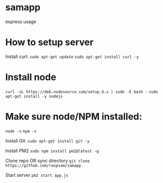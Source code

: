 # samapp
express usage


# How to setup server
Install curl:
```sudo apt-get update```
```sudo apt-get install curl -y```

# Install node
```curl -sL https://deb.nodesource.com/setup_6.x | sudo -E bash -```
```sudo apt-get install -y nodejs```

# Make sure node/NPM installed:
```node -v```
```npm -v```

Install Git:
```sudo apt-get install git -y```

Install PM2
```sudo npm install pm2@latest -g```

Clone repo OR sync directory
```git clone https://github.com/raspsam/samapp```

Start server
```pm2 start app.js```